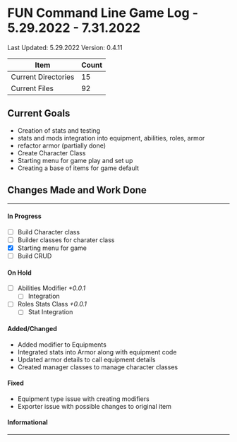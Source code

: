 # FUN Command Line Game Log - 5.29.2022 - 7.31.2022
<!-- Update: Current Log date -->

Last Updated: 5.29.2022 <!-- Update with previous log date -->
Version: 0.4.11
<!-- Update version number when changes made-->
<!-- Verions Additions 
  + 1.0.0 is for major project wide changes like adding a whole new concept/face change
    + V1 = MVP CLI version of game
    + V2 = integration of Textual package and any visiualization features
  + 0.1.0 is for current feature version updates including additions/removal/revamp of methods or parts (general idea of things)
  + 0.0.1 is for minor changes including: bug fixes, additions to current methods
 -->

<!-- _Date_ - When item was added  
__\<Date\>__ - When Item was completed
-->
<!-- Update Table with Current File Count -->

Item | Count
---|--
| Current Directories | 15
| Current Files | 92

## Current Goals
+ Creation of stats and testing
+ stats and mods integration into equipment, abilities, roles, armor
+ refactor armor (partially done)
+ Create Character Class
+ Starting menu for game play and set up
+ Creating a base of items for game default

## Changes Made and Work Done

------------------------------
<!-- Update version number when changes made-->

#### In Progress
- [ ] Build Character class
- [ ] Builder classes for charater class
- [x] Starting menu for game
- [ ] Build CRUD

#### On Hold 
- [ ] Abilities Modifier _+0.0.1_
  - [ ] Integration
- [ ] Roles Stats Class _+0.0.1_
  - [ ] Stat Integration

#### Added/Changed
- Added modifier to Equipments
- Integrated stats into Armor along with equipment code
- Updated armor details to call equipment details
- Created manager classes to manage character classes

#### Fixed
- Equipment type issue with creating modifiers
- Exporter issue with possible changes to original item

#### Informational

------------------------------
